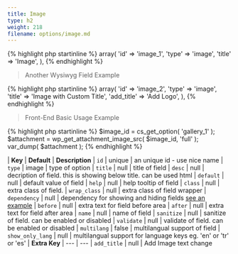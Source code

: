 ```yaml
---
title: Image
type: h2
weight: 218
filename: options/image.md
---
```


{% highlight php startinline %}
array(
  'id'    => 'image_1',
  'type'  => 'image',
  'title' => 'Image',
),
{% endhighlight %}

> Another Wysiwyg Field Example

{% highlight php startinline %}
array(
  'id'        => 'image_2',
  'type'      => 'image',
  'title'     => 'Image with Custom Title',
  'add_title' => 'Add Logo',
),
{% endhighlight %}

> Front-End Basic Usage Example

{% highlight php startinline %}
$image_id = cs_get_option( 'gallery_1' );
$attachment = wp_get_attachment_image_src( $image_id, 'full' );
var_dump( $attachment );
{% endhighlight %}

| **Key**          | **Default** | **Description**
| `id`             | unique      | an unique id - use nice name
| `type`           | image       | type of option
| `title`          | null        | title of field
| `desc`           | null        | decription of field. this is showing below title. can be used html
| `default`        | null        | default value of field
| `help`           | null        | help tooltip of field
| `class`          | null        | extra class of field.
| `wrap_class`     | null        | extra class of field wrapper
| `dependency`     | null        | dependency for showing and hiding fields [see an example](#how-to-use-dependency)
| `before`         | null        | extra text for field before area
| `after`          | null        | extra text for field after area
| `name`           | null        | name of field
| `sanitize`       | null        | sanitize of field. can be enabled or disabled
| `validate`       | null        | validate of field. can be enabled or disabled
| `multilang`      | false       | multilangual support of field
| `show_only_lang` | null        | multilangual support for language keys eg. 'en' or 'tr' or 'es'
| **Extra Key**    | ---         | ---
| `add_title`      | null        | Add Image text change